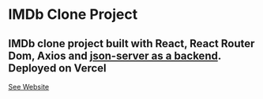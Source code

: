 # IMDb Clone Project

## IMDb clone project built with React, React Router Dom, Axios and [json-server as a backend](https://github.com/IU4308/imdb-clone-backend). Deployed on Vercel

[See Website](https://imdb-clone-sigma-gilt.vercel.app/)
